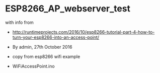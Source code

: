 # ESP8266_AP_webserver_test

with info from

 * http://runtimeprojects.com/2016/10/esp8266-tutorial-part-4-how-to-turn-your-esp8266-into-an-access-point/
 * By admin, 27th October 2016

 * copy from esp8266 wifi example 
 * WiFiAccessPoint.ino
